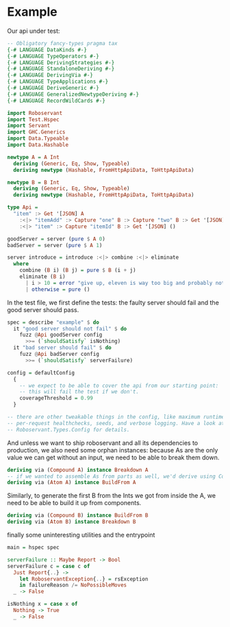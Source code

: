 # Example

Our api under test:

```haskell
-- Obligatory fancy-types pragma tax
{-# LANGUAGE DataKinds #-}
{-# LANGUAGE TypeOperators #-}
{-# LANGUAGE DerivingStrategies #-}
{-# LANGUAGE StandaloneDeriving #-}
{-# LANGUAGE DerivingVia #-}
{-# LANGUAGE TypeApplications #-}
{-# LANGUAGE DeriveGeneric #-}
{-# LANGUAGE GeneralizedNewtypeDeriving #-}
{-# LANGUAGE RecordWildCards #-}

import Roboservant
import Test.Hspec
import Servant
import GHC.Generics
import Data.Typeable
import Data.Hashable

newtype A = A Int
  deriving (Generic, Eq, Show, Typeable)
  deriving newtype (Hashable, FromHttpApiData, ToHttpApiData)

newtype B = B Int
  deriving (Generic, Eq, Show, Typeable)
  deriving newtype (Hashable, FromHttpApiData, ToHttpApiData)

type Api =
  "item" :> Get '[JSON] A
    :<|> "itemAdd" :> Capture "one" B :> Capture "two" B :> Get '[JSON] B
    :<|> "item" :> Capture "itemId" B :> Get '[JSON] ()

goodServer = server (pure $ A 0)
badServer = server (pure $ A 1)

server introduce = introduce :<|> combine :<|> eliminate
  where
    combine (B i) (B j) = pure $ B (i + j)
    eliminate (B i)
      | i > 10 = error "give up, eleven is way too big and probably not even real"
      | otherwise = pure ()
```

In the test file, we first define the tests: the faulty server should fail and the good server should pass.

```haskell
spec = describe "example" $ do
  it "good server should not fail" $ do
    fuzz @Api goodServer config
      >>= (`shouldSatisfy` isNothing)
  it "bad server should fail" $ do
    fuzz @Api badServer config
      >>= (`shouldSatisfy` serverFailure)

config = defaultConfig
  {
    -- we expect to be able to cover the api from our starting point:
    -- this will fail the test if we don't.
    coverageThreshold = 0.99
  }

-- there are other tweakable things in the config, like maximum runtime, reps,
-- per-request healthchecks, seeds, and verbose logging. Have a look at
-- Roboservant.Types.Config for details.
```

And unless we want to ship roboservant and all its dependencies to production, we also need
some orphan instances: because As are the only value we can get without
an input, we need to be able to break them down.

```haskell
deriving via (Compound A) instance Breakdown A
-- if we wanted to assemble As from parts as well, we'd derive using Compound
deriving via (Atom A) instance BuildFrom A

```

Similarly, to generate the first B from the Ints we got from inside the A, we need to be able to
build it up from components.

```haskell
deriving via (Compound B) instance BuildFrom B
deriving via (Atom B) instance Breakdown B
```

finally some uninteresting utilities and the entrypoint

```haskell
main = hspec spec

serverFailure :: Maybe Report -> Bool
serverFailure c = case c of
  Just Report{..} ->
    let RoboservantException{..} = rsException
    in failureReason /= NoPossibleMoves
  _ -> False

isNothing x = case x of
  Nothing -> True
  _ -> False
```
